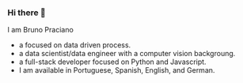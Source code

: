 ### Hi there 👋

I am Bruno Praciano

- a focused on data driven process.
- a data scientist/data engineer with a computer vision backgroung.
- a full-stack developer focused on Python and Javascript.
- I am available in Portuguese, Spanish, English, and German.


